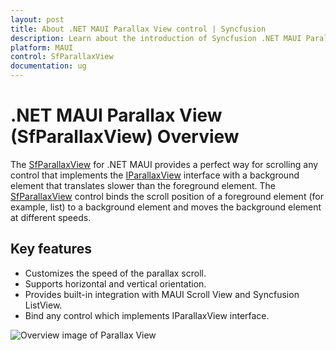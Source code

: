 ```yaml
---
layout: post
title: About .NET MAUI Parallax View control | Syncfusion
description: Learn about the introduction of Syncfusion .NET MAUI Parallax View (SfParallaxView) control and more.
platform: MAUI
control: SfParallaxView
documentation: ug
---
```


# .NET MAUI Parallax View (SfParallaxView) Overview

The [SfParallaxView](https://help.syncfusion.com/cr/maui/Syncfusion.Maui.ParallaxView.SfParallaxView.html) for .NET MAUI provides a perfect way for scrolling any control that implements the [IParallaxView](https://help.syncfusion.com/cr/maui/Syncfusion.Maui.Core.IParallaxView.html) interface with a background element that translates slower than the foreground element. The [SfParallaxView](https://help.syncfusion.com/cr/maui/Syncfusion.Maui.ParallaxView.SfParallaxView.html) control binds the scroll position of a foreground element (for example, list) to a background element and moves the background element at different speeds.

## Key features

* Customizes the speed of the parallax scroll.
* Supports horizontal and vertical orientation.
* Provides built-in integration with MAUI Scroll View and Syncfusion ListView.
* Bind any control which implements IParallaxView interface.

![Overview image of Parallax View](ParallaxView_Images/maui_parallaxview_overview.gif)